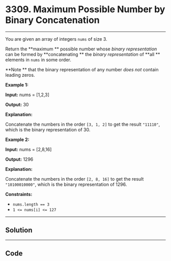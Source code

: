 # 3309. Maximum Possible Number by Binary Concatenation

---

You are given an array of integers `nums` of size 3.

Return the **maximum ** possible number whose _binary representation_ can be formed by **concatenating ** the _binary representation_ of **all ** elements in `nums` in some order.

**Note ** that the binary representation of any number _does not_ contain leading zeros.

 

**Example 1:**

**Input:** nums = [1,2,3]

**Output:** 30

**Explanation:**

Concatenate the numbers in the order `[3, 1, 2]` to get the result `"11110"`, which is the binary representation of 30.

**Example 2:**

**Input:** nums = [2,8,16]

**Output:** 1296

**Explanation:**

Concatenate the numbers in the order `[2, 8, 16]` to get the result `"10100010000"`, which is the binary representation of 1296.

 

**Constraints:**

  * `nums.length == 3`
  * `1 <= nums[i] <= 127`

---

## Solution



---

## Code
```python


```
